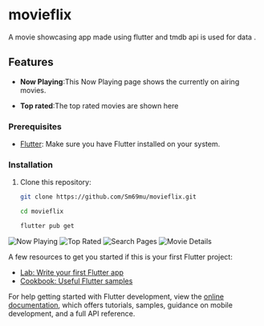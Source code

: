 # movieflix

A movie showcasing app made using flutter and tmdb api is used for data .

## Features

- **Now Playing**:This Now Playing page shows the currently on airing movies.

- **Top rated**:The top rated movies are shown here

### Prerequisites

- [Flutter](https://flutter.dev/docs/get-started/install): Make sure you have Flutter installed on your system.

### Installation

1. Clone this repository:

   ```bash
   git clone https://github.com/Sm69mu/movieflix.git

   cd movieflix

   flutter pub get
   ```

![Now Playing](assets/images/ss1.png)
![Top Rated](assets/images/ss2.png)
![Search Pages](assets/images/ss3.png)
![Movie Details](assets/images/ss4.png)

A few resources to get you started if this is your first Flutter project:

- [Lab: Write your first Flutter app](https://docs.flutter.dev/get-started/codelab)
- [Cookbook: Useful Flutter samples](https://docs.flutter.dev/cookbook)

For help getting started with Flutter development, view the
[online documentation](https://docs.flutter.dev/), which offers tutorials,
samples, guidance on mobile development, and a full API reference.
